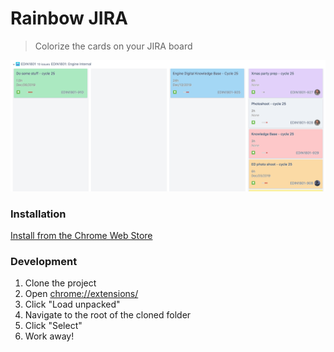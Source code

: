 Rainbow JIRA
===============

> Colorize the cards on your JIRA board

![Demo](demo.png)

### Installation

[Install from the Chrome Web Store](https://chrome.google.com/webstore/detail/rainbow-jira/alecogdpnecfnmfbhhfibjjmmboendhl)

### Development

1. Clone the project
2. Open [chrome://extensions/](chrome://extensions/)
3. Click "Load unpacked"
4. Navigate to the root of the cloned folder
5. Click "Select"
6. Work away!
